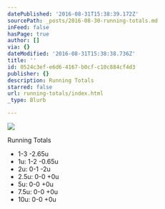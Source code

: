 ```yaml
---
datePublished: '2016-08-31T15:38:39.172Z'
sourcePath: _posts/2016-08-30-running-totals.md
inFeed: false
hasPage: true
author: []
via: {}
dateModified: '2016-08-31T15:38:38.736Z'
title: ''
id: 0524c3ef-e6d6-4167-b0cf-c10c884cf4d3
publisher: {}
description: Running Totals
starred: false
url: running-totals/index.html
_type: Blurb

---
```

![](https://the-grid-user-content.s3-us-west-2.amazonaws.com/aa46a3bb-f549-4f10-b5b7-b5ab6223532e.jpg)

Running Totals

* 1-3 -2.65u
* 1u: 1-2 -0.65u
* 2u: 0-1 -2u
* 2.5u: 0-0 +0u
* 5u: 0-0 +0u
* 7.5u: 0-0 +0u
* 10u: 0-0 +0u